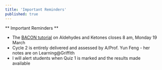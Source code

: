 ```yaml
---
title: 'Important Reminders'
published: true
---
```


** Important Reminders **  
* The [BACON tutorial](https://learnbacon.com/) on Aldehydes and Ketones closes 8 am, Monday 19 March  
* Cycle 2 is entirely delivered and assessed by A/Prof. Yun Feng - her notes are on Learning@Griffith  
* I will alert students when Quiz 1 is marked and the results made available  
